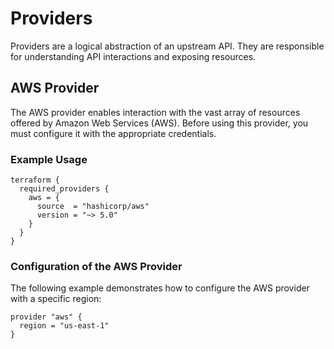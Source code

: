 # Providers

Providers are a logical abstraction of an upstream API. They are responsible for understanding API interactions and exposing resources.

## AWS Provider

The AWS provider enables interaction with the vast array of resources offered by Amazon Web Services (AWS). Before using this provider, you must configure it with the appropriate credentials.

### Example Usage

```hcl
terraform {
  required_providers {
    aws = {
      source  = "hashicorp/aws"
      version = "~> 5.0"
    }
  }
}
```
### Configuration of the AWS Provider
The following example demonstrates how to configure the AWS provider with a specific region:
```hcl
provider "aws" {
  region = "us-east-1"
}
```